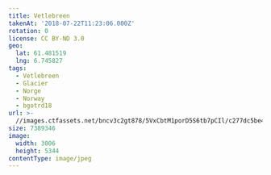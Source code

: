 ```yaml
---
title: Vetlebreen
takenAt: '2018-07-22T11:23:06.000Z'
rotation: 0
license: CC BY-ND 3.0
geo:
  lat: 61.481519
  lng: 6.745827
tags:
  - Vetlebreen
  - Glacier
  - Norge
  - Norway
  - bgotrd18
url: >-
  //images.ctfassets.net/bncv3c2gt878/5VxCbtM1porD5S6tb7pCIl/c277dc5be4d68545a6d46f4bad042acf/vetlebreen_42955731885_o
size: 7389346
image:
  width: 3006
  height: 5344
contentType: image/jpeg
---
```


